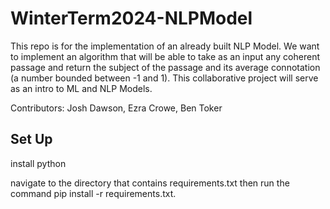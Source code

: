 # WinterTerm2024-NLPModel
This repo is for the implementation of an already built NLP Model. We want to implement an algorithm that will be able to take as an input any coherent passage and return the subject of the passage and its average connotation (a number bounded between -1 and 1).  This collaborative project will serve as an intro to ML and NLP Models.

Contributors: Josh Dawson, Ezra Crowe, Ben Toker

## Set Up
install python

navigate to the directory that contains requirements.txt then run the command pip install -r requirements.txt. 
